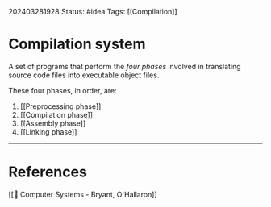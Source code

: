 202403281928
Status: #idea
Tags: [[Compilation]]

# Compilation system

A set of programs that perform the *four phases* involved in translating source code files into executable object files. 

These four phases, in order, are:
1. [[Preprocessing phase]]
2. [[Compilation phase]]
3. [[Assembly phase]]
4. [[Linking phase]]

___
# References
[[📕 Computer Systems - Bryant, O'Hallaron]]
